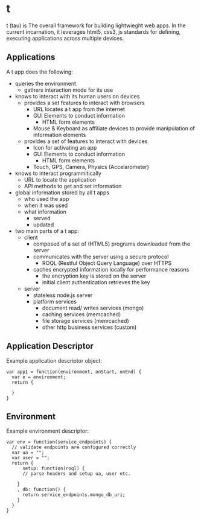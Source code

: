 t
=
t (tau) is The overall framework for building lightwieght web apps. In the current incarnation, it leverages html5, css3, js standards for defining, executing applications across multiple devices.


Applications
------------
A t app does the following:

 - queries the environment
   - gathers interaction mode for its use
 - knows to interact with its human users on devices
   - provides a set features to interact with browsers
     - URL locates a t app from the internet
     - GUI Elements to conduct information
       - HTML form elements
     - Mouse & Keyboard as affiliate devices to provide manipulation of information elements
   - provides a set of features to interact with devices  
     - Icon for activating an app
     - GUI Elements to conduct information
       - HTML form elements
     - Touch, GPS, Camera, Physics (Accelarometer)
 - knows to interact programmitically
   - URL to locate the application
   - API methods to get and set information
 - global information stored by all t apps
   - who used the app 
   - when it was used
   - what information 
     - served
     - updated
 - two main parts of a t app:
   - client
     - composed of a set of (HTML5) programs downloaded from the server
     - communicates with the server using a secure protocol
       - ROQL (Restful Object Query Language) over HTTPS
     - caches encrypted information locally for performance reasons
       - the encryption key is stored on the server
       - initial client authentication retrieves the key
   - server
     - stateless node.js server
     - platform services
       - document read/ writes services (mongo)
       - caching services (memcached)
       - file storage services (memcached)
       - other http business services (custom)

Application Descriptor
----------------------

Example application descriptor object:

    var app1 = function(environment, onStart, onEnd) { 
      var e = environment;
      return {
        
      }
    }

Environment
-----------

Example environment descriptor:
    
    var env = function(service_endpoints) {
      // validate endpoints are configured correctly
      var ua = "";
      var user = "";
      return {
          setup: function(roql) {
          // parse headers and setup ua, user etc.

        }
        , db: function() {
          return service_endpoints.mongo_db_uri;
        }
      }
    }
